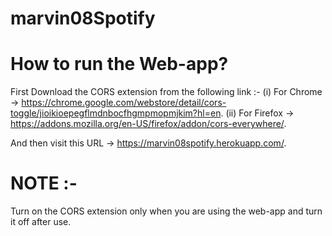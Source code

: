 # marvin08Spotify

# How to run the Web-app?
First Download the CORS extension from the following link :- 
(i) For Chrome -> https://chrome.google.com/webstore/detail/cors-toggle/jioikioepegflmdnbocfhgmpmopmjkim?hl=en.
(ii) For Firefox -> https://addons.mozilla.org/en-US/firefox/addon/cors-everywhere/.

And then visit this URL -> https://marvin08spotify.herokuapp.com/.
# NOTE :-
Turn on the CORS extension only when you are using the web-app and turn it off after use.
